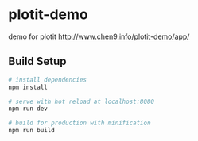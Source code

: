 # plotit-demo

demo for plotit http://www.chen9.info/plotit-demo/app/

## Build Setup

``` bash
# install dependencies
npm install

# serve with hot reload at localhost:8080
npm run dev

# build for production with minification
npm run build

```